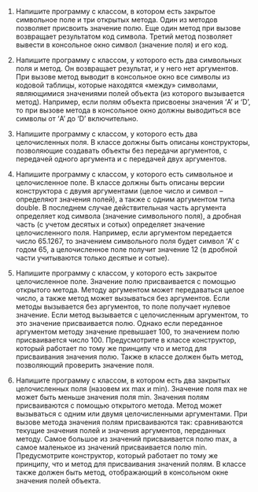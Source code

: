 1. Напишите программу с классом, в котором есть закрытое символьное поле
и три открытых метода. Один из методов позволяет присвоить значение полю.
Еще один метод при вызове возвращает результатом код символа. Третий
метод позволяет вывести в консольное окно символ (значение поля) и его код.

2. Напишите программу с классом, у которого есть два символьных поля и
метод. Он возвращает результат, и у него нет аргументов. При вызове метод
выводит в консольное окно все символы из кодовой таблицы, которые
находятся «между» символами, являющимися значениями полей объекта (из
которого вызывается метод). Например, если полям объекта присвоены
значения ‘A’ и ‘D’, то при вызове метода в консольное окно должны
выводиться все символы от ‘A’ до ‘D’ включительно.

3. Напишите программу с классом, у которого есть два целочисленных поля.
В классе должны быть описаны конструкторы, позволяющие создавать
объекты без передачи аргументов, с передачей одного аргумента и с передачей
двух аргументов.

4. Напишите программу с классом, у которого есть символьное и
целочисленное поле. В классе должны быть описаны версии конструктора с
двумя аргументами (целое число и символ – определяют значения полей), а
также с одним аргументом типа double. В последнем случае действительная
часть аргумента определяет код символа (значение символьного поля), а
дробная часть (с учетом десятых и сотых) определяет значение
целочисленного поля. Например, если аргументом передается число 65.1267,
то значением символьного поля будет символ ‘A’ с годом 65, а целочисленное
поле получит значение 12 (в дробной части учитываются только десятые и
сотые).

5. Напишите программу с классом, у которого есть закрытое целочисленное
поле. Значение полю присваивается с помощью открытого метода. Методу
аргументом может передаваться целое число, а также метод может вызываться
без аргументов. Если методы вызывается без аргументов, то поле получает
нулевое значение. Если метод вызывается с целочисленным аргументом, то
это значение присваивается полю. Однако если переданное аргументом
методу значение превышает 100, то значением полю присваивается число 100.
Предусмотрите в классе конструктор, который работает по тому же принципу
что и метод для присваивания значения полю. Также в классе должен быть
метод, позволяющий проверить значение поля.

6. Напишите программу с классом, в котором есть два закрытых
целочисленных поля (назовем их max и min). Значение поля max не может
быть меньше значения поля min. Значения полям присваиваются с помощью
открытого метода. Метод может вызываться с одним или двумя
целочисленными аргументами. При вызове метода значения полям
присваиваются так: сравниваются текущие значения полей и значения
аргументов, переданных методу. Самое большое из значений присваивается
полю max, а самое маленькое из значений присваивается полю min.
Предусмотрите конструктор, который работает по тому же принципу, что и
метод для присваивания значений полям. В классе также должен быть метод,
отображающий в консольном окне значения полей объекта.
